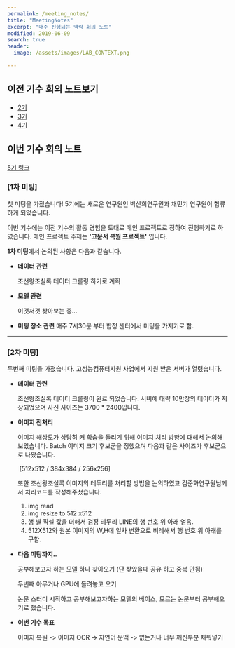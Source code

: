 ```yaml
---
permalink: /meeting_notes/
title: "MeetingNotes"
excerpt: "매주 진행되는 맥락 회의 노트"
modified: 2019-06-09
search: true
header:
  image: /assets/images/LAB_CONTEXT.png

---
```


## 이전 기수 회의 노트보기

- [2기](https://www.ai-lab.kr/labs/maegrag-raebjang-ganguram)
- [3기](https://www.ai-lab.kr/labs/maegrag-raebjang-ganguram-1)
- [4기](https://www.ai-lab.kr/labs/maegrag-raebjang-ganguram-2)

## 이번 기수 회의 노트 

[5기 링크](https://www.ai-lab.kr/labs/maegrag-raebjang-ganguram-3)

### [1차 미팅]

첫 미팅을 가졌습니다! 5기에는 새로운 연구원인 박산희연구원과 채민기 연구원이 합류하게 되었습니다.

이번 기수에는 이전 기수의 활동 경험을 토대로 메인 프로젝트로 정하여 진행하기로 하였습니다.  메인 프로젝트 주제는 **'고문서 복원 프로젝트'** 입니다.

**1차 미팅**에서 논의된 사항은 다음과 같습니다.

- **데이터 관련** 

  조선왕조실록 데이터 크롤링 하기로 계획 

- **모델 관련** 

  이것저것 찾아보는 중...

- **미팅 장소 관련**
  매주 7시30분 부터 합정 센터에서 미팅을 가지기로 함. 

------

### [2차 미팅]

두번째 미팅을 가졌습니다. 고성능컴퓨터지원 사업에서 지원 받은 서버가 열렸습니다.

- **데이터 관련**

  조선왕조실록 데이터 크롤링이 완료 되었습니다.  서버에 대략 10만장의 데이터가 저장되었으며 사진 사이즈는 3700 * 2400입니다. 

- **이미지 전처리** 

  이미지 해상도가 상당히 커 학습을 돌리기 위해 이미지 처리 방향에 대해서 논의해보았습니다.  Batch 이미지 크기 후보군을 정했으며 다음과 같은 사이즈가 후보군으로 나왔습니다. 

  ​                                       [512x512 / 384x384 / 256x256]

  또한 조선왕조실록 이미지의 테두리를 처리할 방법을 논의하였고 김준화연구원님께서 처리코드를 작성해주셨습니다.

  1. img read
  2. img resize to 512 x512   
  3. 행 별 픽셀 값을 더해서 검정 테두리 LINE의 행 번호 위 아래 얻음.                          
  4. 512X512와 원본 이미지의 W,H에 일차 변환으로 비례해서 행 번호 위 아래를 구함.  

- **다음 미팅까지..**

  공부해보고자 하는 모델 하나 찾아오기 (단 찾았을때 공유 하고 중복 안됨) 

  두번째 아무거나 GPU에 돌려놓고 오기

  논문 스터디 시작하고 공부해보고자하는 모델의 베이스, 모르는 논문부터 공부해오기로 했습니다. 

- **이번 기수 목표**

  이미지 복원 -> 이미지 OCR -> 자연어 문맥 -> 없는거나 너무 깨진부분 채워넣기

